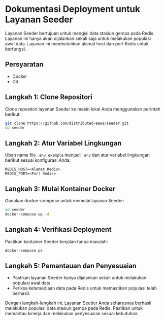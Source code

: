 # Dokumentasi Deployment untuk Layanan Seeder

Layanan Seeder bertujuan untuk mengisi data stasiun gempa pada Redis. Layanan ini hanya akan dijalankan sekali saja untuk melakukan populasi awal data. Layanan ini membutuhkan alamat host dan port Redis untuk berfungsi.

## Persyaratan

- Docker
- Git

## Langkah 1: Clone Repositori

Clone repositori layanan Seeder ke mesin lokal Anda menggunakan perintah berikut:

```bash
git clone https://github.com/distributed-eews/seeder.git
cd seeder
```

## Langkah 2: Atur Variabel Lingkungan

Ubah nama file `.env.example` menjadi `.env` dan atur variabel lingkungan berikut sesuai konfigurasi Anda:

```plaintext
REDIS_HOST=<Alamat Redis>
REDIS_PORT=<Port Redis>
```

## Langkah 3: Mulai Kontainer Docker

Gunakan docker-compose untuk memulai layanan Seeder:

```bash
cd seeder
docker-compose up -d
```

## Langkah 4: Verifikasi Deployment

Pastikan kontainer Seeder berjalan tanpa masalah:

```bash
docker-compose ps
```

## Langkah 5: Pemantauan dan Penyesuaian

- Pastikan layanan Seeder hanya dijalankan sekali untuk melakukan populasi awal data.
- Periksa ketersediaan data pada Redis untuk memastikan populasi telah berhasil.

Dengan langkah-langkah ini, Layanan Seeder Anda seharusnya berhasil melakukan populasi data stasiun gempa pada Redis. Pastikan untuk memantau kinerja dan melakukan penyesuaian sesuai kebutuhan.
